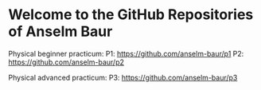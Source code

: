 # Welcome to the GitHub Repositories of Anselm Baur


Physical beginner practicum:
P1: https://github.com/anselm-baur/p1 
P2: https://github.com/anselm-baur/p2

Physical advanced practicum:
P3: https://github.com/anselm-baur/p3
